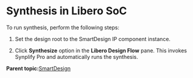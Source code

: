 # Synthesis in Libero SoC

To run synthesis, perform the following steps:

1.  Set the design root to the SmartDesign IP component instance.

2.  Click **Synthesize** option in the **Libero Design Flow** pane. This invokes Synplify Pro and automatically runs the synthesis.


**Parent topic:**[SmartDesign](GUID-1EE29317-4286-4EF7-8558-17904F8EF9B7.md)

